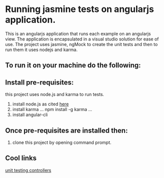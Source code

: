# Running jasmine tests on angularjs application.
This is an angularjs application that runs each example on an angularjs view.  The application is encapsulated in a visual studio solution for ease of use.  The project uses jasmine, ngMock to create the unit tests and then to run them it uses nodejs and karma. 

## To run it on your machine do the following:

## Install pre-requisites:
this project uses node.js and karma to run tests.
1. install node.js as cited [here](http://blog.teamtreehouse.com/install-node-js-npm-windows)
2. install karma
...
npm install -g karma
...
2. install angular-cli

## Once pre-requisites are installed then:

1. clone this project by opening command prompt.
 
## Cool links
 
 [unit testing controllers](https://nathanleclaire.com/blog/2013/12/13/how-to-unit-test-controllers-in-angularjs-without-setting-your-hair-on-fire/)
